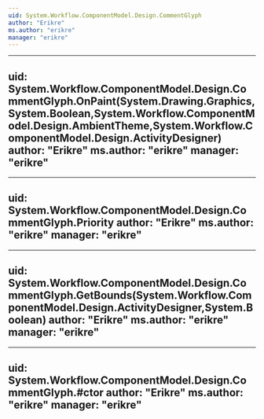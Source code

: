 ```yaml
---
uid: System.Workflow.ComponentModel.Design.CommentGlyph
author: "Erikre"
ms.author: "erikre"
manager: "erikre"
---
```


---
uid: System.Workflow.ComponentModel.Design.CommentGlyph.OnPaint(System.Drawing.Graphics,System.Boolean,System.Workflow.ComponentModel.Design.AmbientTheme,System.Workflow.ComponentModel.Design.ActivityDesigner)
author: "Erikre"
ms.author: "erikre"
manager: "erikre"
---

---
uid: System.Workflow.ComponentModel.Design.CommentGlyph.Priority
author: "Erikre"
ms.author: "erikre"
manager: "erikre"
---

---
uid: System.Workflow.ComponentModel.Design.CommentGlyph.GetBounds(System.Workflow.ComponentModel.Design.ActivityDesigner,System.Boolean)
author: "Erikre"
ms.author: "erikre"
manager: "erikre"
---

---
uid: System.Workflow.ComponentModel.Design.CommentGlyph.#ctor
author: "Erikre"
ms.author: "erikre"
manager: "erikre"
---
